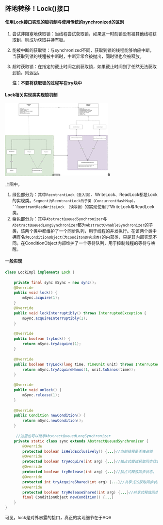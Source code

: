 ## 阵地转移！Lock()接口

#### 使用Lock接口实现的锁机制与使用传统的synchronized的区别

1. 尝试非阻塞地获取锁：当线程尝试获取锁，如果这一时刻锁没有被其他线程获取到，则成功获取并持有锁。

2. 能被中断的获取锁：与synchronized不同，获取到锁的线程能够响应中断，当获取到锁的线程被中断时，中断异常会被抛出，同时锁也会被释放。

3. 超时获取锁：在指定的截止时间之前获取锁，如果截止时间到了任然无法获取到锁，则返回。

   **注：不要将获取锁的过程写在try块中**

#### Lock相关实现类实现锁机制

<img src="./image/lock继承树.png" alt="lock继承树" style="zoom:33%;" />e

上图中，

1. 绿色部分为：其中`ReentrantLock（重入锁）`、WriteLock、ReadLock都是Lock的实现类。`Segment为ReentrantLock的子类（ConcurrentHashMap）。``ReentrantReadWriteLock （读写锁）`的实现使用了WriteLock与ReadLock类。
2. 紫色部分为：其中`AbstractQueuedSynchronizer`与`AbstractQueuedLongSynchronizer`都为`AbstractOwnableSynchronizer`的子类，该两个类中都维护了一个同步队列，用于线程的并发执行。在该两个类中拥有名为`ConditionObject(为Conditon的实现类)`的内部类，只是其内部实现不同。在ConditionObject内部维护了一个等待队列，用于控制线程的等待与唤醒。

#### 一般实现

```java
class LockImpl implements Lock {

    private final sync mSync = new sync();
    @Override
    public void lock() {
        mSync.acquire(1);
    }
    @Override
    public void lockInterruptibly() throws InterruptedException {
        mSync.acquireInterruptibly(1);
    }

    @Override
    public boolean tryLock() {
        return mSync.tryAcquire(1);
    }

    @Override
    public boolean tryLock(long time, TimeUnit unit) throws InterruptedException {
        return mSync.tryAcquireNanos(1, unit.toNanos(time));
    }

    @Override
    public void unlock() {
        mSync.release(1);
    }

    @Override
    public Condition newCondition() {
        return mSync.newCondition();
    }
    
     //这里也可以继承AbstractQueuedLongSynchronizer
    private static class sync extends AbstractQueuedSynchronizer {
        @Override
        protected boolean isHeldExclusively() {...}//当前线程是否独占锁
        @Override
        protected boolean tryAcquire(int arg) {...}//独占式尝试获取同步状态，通过CAS操作设置同步状态，如果成功返回true，反之返回false
        @Override
        protected boolean tryRelease(int arg) {...}//独占式释放同步状态。
        @Override
        protected int tryAcquireShared(int arg) {...}//共享式的获取同步状态，返回大于等于0的值，表示获取成功，反之失败。
        @Override
        protected boolean tryReleaseShared(int arg) {...}//共享式释放同步状态。
        final ConditionObject newCondition() {...}
    }
}
```

可见，lock是对外暴露的接口，真正的实现细节在于AQS